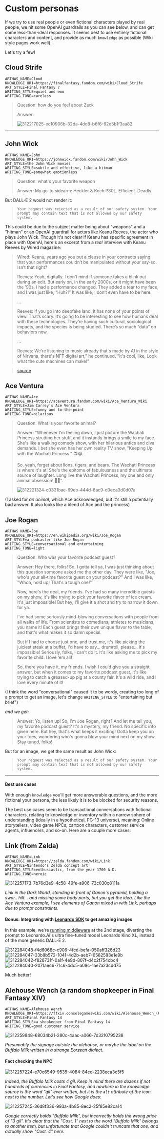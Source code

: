 # Custom personas

If we try to use real people or even fictional characters played by real people, we hit some OpenAI guardrails as you can see below, and can get some less-than-ideal responses. It seems best to use entirely fictional characters and content, and provide as much `knowledge` as possible (Wiki style pages work well).

Let's try a few!

## Cloud Strife

```
ARTHAS_NAME=Cloud
KNOWLEDGE_URI=https://finalfantasy.fandom.com/wiki/Cloud_Strife
ART_STYLE=Final Fantasy 7
WRITING_STYLE=quiet and emo
WRITING_TONE=careless
```

> Question: how do you feel about Zack
>
> Answer:
>
> ![312217025-ec10906b-32da-4dd8-b6f6-62e5b1f3aa82](https://github.com/bennyschmidt/ArthasGPT/assets/45407493/68103d7f-2ea2-4efa-86ba-cd29a223c17f)

-----

## John Wick

```
ARTHAS_NAME=John
KNOWLEDGE_URI=https://johnwick.fandom.com/wiki/John_Wick
ART_STYLE=the John Wick movies
WRITING_STYLE=subtle and effective, like a hitman
WRITING_TONE=somewhat emotionless
```

> Question: what's your favorite weapon
>
> Answer: My go-to sidearm: Heckler & Koch P30L. Efficient. Deadly.

But DALL-E 2 would not render it:

> `Your request was rejected as a result of our safety system. Your prompt may contain text that is not allowed by our safety system.`

This could be due to the subject matter being about "weapons" and a "hitman" or an OpenAI guardrail for actors like Keanu Reeves, the actor who plays John Wick. Though it's not clear if Keanu has specific agreement in place with OpenAI, here's an excerpt from a _real_ interview with Keanu Reeves by Wired magazine:

> Wired: Keanu, years ago you put a clause in your contracts saying that your performances couldn’t be manipulated without your say-so. Isn’t that right?
>
> Reeves: Yeah, digitally. I don’t mind if someone takes a blink out during an edit. But early on, in the early 2000s, or it might have been the ’90s, I had a performance changed. They added a tear to my face, and I was just like, “Huh?!” It was like, I don’t even have to be here.
>
> ...
>
> Reeves: If you go into deepfake land, it has none of your points of view. That’s scary. It’s going to be interesting to see how humans deal with these technologies. They’re having such cultural, sociological impacts, and the species is being studied. There’s so much “data” on behaviors now.
>
> ...
>
> Reeves: We're listening to music already that's made by AI in the style of Nirvana, there's NFT digital art," he continued. "It's cool, like, Look what the cute machines can make!"

> [source](https://www.wired.com/story/keanu-reeves-chad-stahelski-interview/)

## Ace Ventura

```
ARTHAS_NAME=Ace
KNOWLEDGE_URI=https://aceventura.fandom.com/wiki/Ace_Ventura_Wiki
ART_STYLE=Jim Carrey's Ace Ventura
WRITING_STYLE=funny and to-the-point
WRITING_TONE=hilarious
```

> Question: What is your favorite animal?
>
> Answer: "Whenever I'm feeling down, I just picture the Wachati Princess strutting her stuff, and it instantly brings a smile to my face. She's like a walking comedy show, with her hilarious antics and diva demands. I bet she even has her own reality TV show, "Keeping Up with the Wachati Princess." 📺😂
>
> So, yeah, forget about lions, tigers, and bears. The Wachati Princess is where it's at! She's the epitome of fabulousness and the ultimate source of laughter. Long live the Wachati Princess, my one and only animal obsession! 🙌🎉".
> 
> ![312221324-c0331bae-69eb-444d-8ac9-d0eca3d0d07a](https://github.com/bennyschmidt/ArthasGPT/assets/45407493/526593e1-be75-4e2a-ad03-a43f7c26316f)

(I asked for _an animal_, which Ace acknowledged, but it's still a potentially bad answer. It also looks like a blend of Ace and the princess)

## Joe Rogan

```
ARTHAS_NAME=Joe
KNOWLEDGE_URI=https://en.wikipedia.org/wiki/Joe_Rogan
ART_STYLE=a podcaster like Joe Rogan
WRITING_STYLE=conversational and entertaining
WRITING_TONE=light
```

> Question: Who was your favorite podcast guest?
>
> Answer: Hey there, folks! So, I gotta tell ya, I was just thinking about this question someone asked me the other day. They were like, "Joe, who's your all-time favorite guest on your podcast?" And I was like, "Whoa, hold up! That's a tough one!"
>
> Now, here's the deal, my friends. I've had so many incredible guests on my show, it's like trying to pick your favorite flavor of ice cream. It's just impossible! But hey, I'll give it a shot and try to narrow it down for ya.
>
> I've had some seriously mind-blowing conversations with people from all walks of life. From scientists to comedians, athletes to musicians, you name it! Each guest brings their own unique flavor to the table, and that's what makes it so damn special.
>
> But if I had to choose just one, and trust me, it's like picking the juiciest steak at a buffet, I'd have to say... drumroll, please... it's impossible! Seriously, folks, I can't do it. It's like asking me to pick my favorite child. I love 'em all!
>
> So, there you have it, my friends. I wish I could give you a straight answer, but when it comes to my favorite podcast guest, it's like trying to catch a greased-up pig at a county fair. It's a wild ride, and I love every minute of it!

(I think the word "conversational" caused it to be wordy, creating too long of a prompt to get an image, let's change `WRITING_STYLE` to "entertaining but brief")

_and we get:_

> Answer: Yo, listen up! So, I'm Joe Rogan, right? And let me tell you, my favorite podcast guest? It's a mystery, my friend. No specific info given here. But hey, that's what keeps it exciting! Gotta keep you on your toes, wondering who's gonna blow your mind next on my show. Stay tuned, folks!
>

But for an image, we get the same result as John Wick:

> `Your request was rejected as a result of our safety system. Your prompt may contain text that is not allowed by our safety system.`

-----

#### Best use cases

With enough `knowledge` you'll get more answerable questions, and the more fictional your persona, the less likely it is to be blocked for security reasons.

The best use cases seem to be transactional conversations with fictional characters, relating to knowledge or inventory within a narrow sphere of understanding (ideally in a hypothetical, PG-13 universe), meaning: Online storytellers, video game NPCs, cartoon characters, customer service agents, influencers, and so-on. Here are a couple more cases:

## Link (from Zelda)

```
ARTHAS_NAME=Link
KNOWLEDGE_URI=https://zelda.fandom.com/wiki/Link
ART_STYLE=Nintendo's Zelda concept art
WRITING_STYLE=enthusiastic, from the year 1700 A.D.
WRITING_TONE=heroic
```

![312257173-7b76d3e9-4c58-49fe-a906-73c030c8111a](https://github.com/bennyschmidt/ArthasGPT/assets/45407493/3fd8817b-15e9-4633-ae8c-c31ba4f99ba7)

_Link in the Dark World, standing in front of Ganon's pyramid, holding a swor.. hilt... and missing some body parts, but you get the idea. Like the Ace Ventura example, I see elements of Ganon mixed in with Link, perhaps due to prompt constraints._

#### Bonus: Integrating with [Leonardo SDK](https://github.com/Leonardo-Interactive/leonardo-ts-sdk) to get amazing images

In this example, we're [running middleware](https://github.com/bennyschmidt/ArthasGPT/blob/master/README.md#middleware) at the 2nd stage, diverting the prompt to Leonardo.Ai's ultra fine-tuned model Leonardo Kino XL, instead of the more generic DALL-E 2.

![312284048-f4d6068c-c906-4fcd-befa-050aff326d23](https://github.com/bennyschmidt/ArthasGPT/assets/45407493/5ae4f580-e896-43a8-bc73-4a8854c978cc)
![312284047-33b8b572-1041-4d2b-aeb7-6582583e1e9b](https://github.com/bennyschmidt/ArthasGPT/assets/45407493/d3cd2215-2e91-4429-a349-6da841ce93d6)
![312284042-f826731f-0a1f-4e9d-807f-d4c2f754cbc4](https://github.com/bennyschmidt/ArthasGPT/assets/45407493/980ce6ae-a39b-46c8-8d9f-99cf0fd2cb57)
![312284040-2071aec6-71c6-4dc5-a08c-1ae7a23cdd75](https://github.com/bennyschmidt/ArthasGPT/assets/45407493/b7bc3813-5b2a-4167-a8c1-93e653366a62)

Much better!

## Alehouse Wench (a random shopkeeper in Final Fantasy XIV)

```
ARTHAS_NAME=Alehouse Wench
KNOWLEDGE_URI=https://ffxiv.consolegameswiki.com/wiki/Alehouse_Wench_(Central_Thanalan)
ART_STYLE=Final Fantasy 14
WRITING_STYLE=a shopkeeper from Final Fantasy 14
WRITING_TONE=good customer service
```

![312259848-68034b21-280c-4aac-a066-7d3210795238](https://github.com/bennyschmidt/ArthasGPT/assets/45407493/1b13efbd-39fb-4f31-8def-32df70b767d3)

_Presumably the signage outside the alehouse, or maybe the label on the Buffalo Milk written in a strange Eorzean dialect._

#### Fact checking the NPC

![312257224-e70c6549-9535-4084-84cd-2238eca3c5f5](https://github.com/bennyschmidt/ArthasGPT/assets/45407493/cbfa6822-c3d6-4398-a7ff-f5e15ba32edd)

_Indeed, the Buffalo Milk costs 4 gil. Keep in mind there are dozens if not hundreds of currencies in Final Fantasy, and nowhere in the knowledge source is the word "gil" ever written, but it is the `alt` attribute of the icon next to the number. Let's see how Google does:_

![312257245-36d8f336-993a-4b85-8ec2-25f85e82ca14](https://github.com/bennyschmidt/ArthasGPT/assets/45407493/ce91da99-f6fc-4b55-9d45-f83a69ca37d5)

_Google correctly bolds "Buffalo Milk", but incorrectly bolds the wrong price of "3 gil". It's clear that the "Cost. 1" next to the word "Buffalo Milk" belongs to another item, but unfortunate that Google couldn't truncate that one, and actually show "Cost. 4" here._
